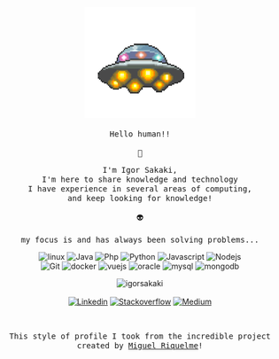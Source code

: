 <p align="center">
  <img src="./.github/ovni.gif" width="px">
  <br/><br/>
  <samp>
    Hello human!!<br/><br/>🖖
  </samp>  
</p>
<p align="center" style="text-align: center;">
  <samp>
    I'm Igor Sakaki,<br/>
    I'm here to share knowledge and technology<br/>
    I have experience in several areas of computing,<br/>
    and keep looking for knowledge!<br/><br/>👽
    <br/>
    <br/>
    my focus is and has always been solving problems...<br/>
  </samp>
</p>
<p align="center">
  <img width="35" height="35" title="Linux" alt="linux" src="https://devicons.github.io/devicon/devicon.git/icons/linux/linux-original.svg"/>
  <img width="35" height="35" title="Java" alt="Java" src="https://devicons.github.io/devicon/devicon.git/icons/java/java-original.svg"/>
  <img width="35" height="35" title="Php" alt="Php" src="https://devicons.github.io/devicon/devicon.git/icons/php/php-original.svg"/> 
  <img width="35" height="35" title="Python" alt="Python" src="https://devicons.github.io/devicon/devicon.git/icons/python/python-original.svg"/>
  <img width="35" height="35" title="Javascript" alt="Javascript" src="https://devicons.github.io/devicon/devicon.git/icons/javascript/javascript-original.svg"/>
  <img width="35" height="35" title="Nodejs" alt="Nodejs" src="https://devicons.github.io/devicon/devicon.git/icons/nodejs/nodejs-original.svg"/>
  <br/>
  <img width="35" height="35" title="Git" alt="Git" src="https://devicons.github.io/devicon/devicon.git/icons/git/git-original.svg"/>
  <img width="35" height="35" title="Docker" alt="docker" src="https://devicons.github.io/devicon/devicon.git/icons/docker/docker-original.svg"/>
  <img width="35" height="35" title="Vuejs" alt="vuejs" src="https://devicons.github.io/devicon/devicon.git/icons/vuejs/vuejs-original.svg"/>
  <img width="35" height="35" title="Oracle" alt="oracle" src="https://devicons.github.io/devicon/devicon.git/icons/oracle/oracle-original.svg"/>
  <img width="35" height="35" title="Mysql" alt="mysql" src="https://devicons.github.io/devicon/devicon.git/icons/mysql/mysql-original.svg"/>
  <img width="35" height="35" title="Mongodb" alt="mongodb" src="https://devicons.github.io/devicon/devicon.git/icons/mongodb/mongodb-original.svg"/>
</p>
<p align="center">
  <img src="https://github-readme-stats.vercel.app/api?username=igorsakaki&show_icons=true" alt="igorsakaki"/>
</p>
<p align="center">
  <a href="https://www.linkedin.com/in/igor-sakaki/" target="blank" style="border-left: 50px;"><img align="center" src="https://cdn.jsdelivr.net/npm/simple-icons@3.0.1/icons/linkedin.svg" alt="Linkedin" height="35" width="35"/></a>
  <a href="https://stackoverflow.com/users/14346319/igor-sakaki" target="blank"><img align="center" src="https://cdn.jsdelivr.net/npm/simple-icons@3.0.1/icons/stackoverflow.svg" alt="Stackoverflow" height="35" width="35"/></a>
  <a href="https://medium.com/@igorsakaki" target="blank"><img align="center" src="https://cdn.jsdelivr.net/npm/simple-icons@3.9.0/icons/medium.svg" alt="Medium" height="35" width="35" /></a>
</p>
<br/>
<p align="center" style="text-align: center;">
  <samp>
    This style of profile I took from the incredible project<br/>
    created by <a href="https://github.com/miguelrisquelme" target="blank">Miguel Riquelme</a>!
  </samp>
</p>